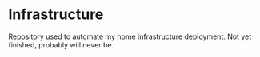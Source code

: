 # Infrastructure

Repository used to automate my home infrastructure deployment. Not yet finished, probably will never be.
